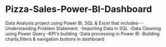 # Pizza-Sales-Power-BI-Dashboard
Data Analysis project using Power BI, SQL & Excel that includes-
-Understanding Problem Statement.
-Importing Data in SQL
-Data Cleaning using Power Query
-KPI's building
-Data processing in Power BI
-Building charts,filters & navigation buttons in dashboard
